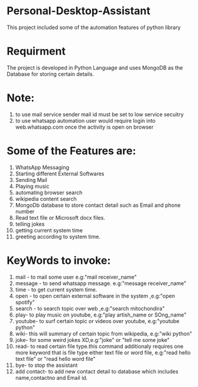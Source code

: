 # Personal-Desktop-Assistant
This project included some of the automation features of python library

# Requirment
The project is developed in Python Language and uses MongoDB as the Database for storing certain details.

# Note:
1. to use mail service sender mail id must be set to low service secuitry
2. to use whatsapp automation user would require login into web.whatsapp.com once the activity is open on browser

# Some of the Features are:

1. WhatsApp Messaging
2. Starting different External Softwares
3. Sending Mail
4. Playing music
5. automating browser search
6. wikipedia content search
7. MongoDb database to store contact detail such as Email and phone number
8. Read text file or Microsoft docx files.
9. telling jokes
10. getting current system time
11. greeting according to system time.

# KeyWords to invoke:

1. mail - to mail some user e.g:"mail receiver_name"
2. message - to send whatsapp message. e.g:"message receiver_name"
3. time - to get current system time.
4. open - to open certain external software in the system ,e.g:"open spotify"
5. search - to search topic over web ,e.g:"search mitochondira"
5. play- to play music on youtube, e.g:"play artish_name or SOng_name"
6. youtube- to surf certain topic or videos over youtube, e.g:"youtube python"
7. wiki-  this will summary of certain topic from wikipedia, e.g:"wiki python"
8. joke- for some weird jokes XD,e.g:"joke" or "tell me some joke"
9. read- to read certain file type.this command additionaly requires one more keyword that is file type either text file or word file, e.g:"read hello text file" or "read hello word file"
10. bye- to stop the assistant 
11. add contact- to add new contact detail to database which includes name,contactno and Email id.
